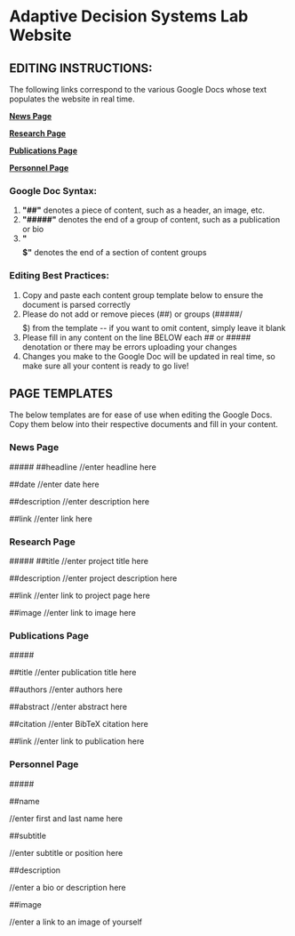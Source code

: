 # Adaptive Decision Systems Lab Website

## EDITING INSTRUCTIONS:
The following links correspond to the various Google Docs whose text populates the website in real time.

[**News Page**](https://docs.google.com/document/d/1Rdm4961Shwz-_J6kVqRcYmdPRxjoSYab1yifatcp6Cw/edit)

[**Research Page**](https://docs.google.com/document/d/14E0wnRDqAnHDi27io7_F4D8PXeFpB_eSRp15Qu-E7-o/edit)

[**Publications Page**](https://docs.google.com/document/d/1O3gitlWPBx8suBZGNwb-vQ1TlhwNE89wVqMKfvfdoK8/edit)

[**Personnel Page**](https://docs.google.com/document/d/16BLT0Bz6hM8_I_Z5rcyg9bIiVWODLZOmjFooYIR-ZWo/edit)


### Google Doc Syntax:
1. **"##"** denotes a piece of content, such as a header, an image, etc.
2. **"#####"** denotes the end of a group of content, such as a publication or bio
3. **"$$$$$"** denotes the end of a section of content groups

### Editing Best Practices:
1. Copy and paste each content group template below to ensure the document is parsed correctly
2. Please do not add or remove pieces (##) or groups (#####/$$$$$) from the template -- if you want to omit content, simply leave it blank
3. Please fill in any content on the line BELOW each ## or ##### denotation or there may be errors uploading your changes 
4. Changes you make to the Google Doc will be updated in real time, so make sure all your content is ready to go live!

## PAGE TEMPLATES
The below templates are for ease of use when editing the Google Docs. Copy them below into their respective documents and fill in your content.

### News Page

\#####
##headline
//enter headline here

##date
//enter date here

##description
//enter description here

##link
//enter link here

### Research Page

\#####
##title
//enter project title here

##description
//enter project description here

##link
//enter link to project page here

##image
//enter link to image here

### Publications Page

\#####

##title
//enter publication title here

##authors
//enter authors here

##abstract
//enter abstract here

##citation
//enter BibTeX citation here

##link
//enter link to publication here


### Personnel Page

\#####

##name

//enter first and last name here

##subtitle

//enter subtitle or position here

##description

//enter a bio or description here

##image

//enter a link to an image of yourself
